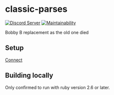 # classic-parses

[![Discord Server](https://img.shields.io/discord/572880907682447380%20.svg?logo=discord&style=for-the-badge)](https://discord.gg/38wH62F)
[![Maintainability](https://img.shields.io/codeclimate/maintainability/Kruhlmann/bobby-b.svg?style=for-the-badge)](https://codeclimate.com/github/Kruhlmann/bobby-b/maintainability)

Bobby B replacement as the old one died

## Setup

[Connect](https://discordapp.com/oauth2/authorize?client_id=667367466367975434&scope=bot&permissions=0)

## Building locally

Only confirmed to run with ruby version 2.6 or later.
